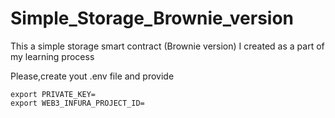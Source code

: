 # Simple_Storage_Brownie_version

This a simple storage smart contract (Brownie version) I created as a part of my learning process

Please,create yout .env file and provide 
```
export PRIVATE_KEY=
export WEB3_INFURA_PROJECT_ID=
```
